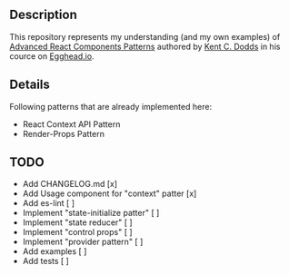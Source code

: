 ## Description

This repository represents my understanding (and my own examples) of [Advanced React Components Patterns](https://egghead.io/courses/advanced-react-component-patterns) authored by [Kent C. Dodds](https://kentcdodds.com/) in his cource on [Egghead.io](https://egghead.io).

## Details

Following patterns that are already implemented here:

-   React Context API Pattern
-   Render-Props Pattern

## TODO

-   Add CHANGELOG.md [x]
-   Add Usage component for "context" patter [x]
-   Add es-lint [ ]
-   Implement "state-initialize patter" [ ]
-   Implement "state reducer" [ ]
-   Implement "control props" [ ]
-   Implement "provider pattern" [ ]
-   Add examples [ ]
-   Add tests [ ]
